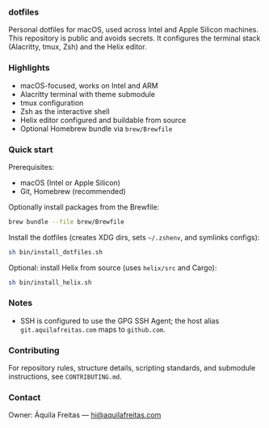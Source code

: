 ### dotfiles

Personal dotfiles for macOS, used across Intel and Apple Silicon machines. This repository is public and avoids secrets. It configures the terminal stack (Alacritty, tmux, Zsh) and the Helix editor.

### Highlights
- macOS-focused, works on Intel and ARM
- Alacritty terminal with theme submodule
- tmux configuration
- Zsh as the interactive shell
- Helix editor configured and buildable from source
- Optional Homebrew bundle via `brew/Brewfile`

### Quick start
Prerequisites:
- macOS (Intel or Apple Silicon)
- Git, Homebrew (recommended)

Optionally install packages from the Brewfile:
```sh
brew bundle --file brew/Brewfile
```

Install the dotfiles (creates XDG dirs, sets `~/.zshenv`, and symlinks configs):
```sh
sh bin/install_dotfiles.sh
```

Optional: install Helix from source (uses `helix/src` and Cargo):
```sh
sh bin/install_helix.sh
```

### Notes
- SSH is configured to use the GPG SSH Agent; the host alias `git.aquilafreitas.com` maps to `github.com`.

### Contributing
For repository rules, structure details, scripting standards, and submodule instructions, see `CONTRIBUTING.md`.

### Contact
Owner: Áquila Freitas — hi@aquilafreitas.com


